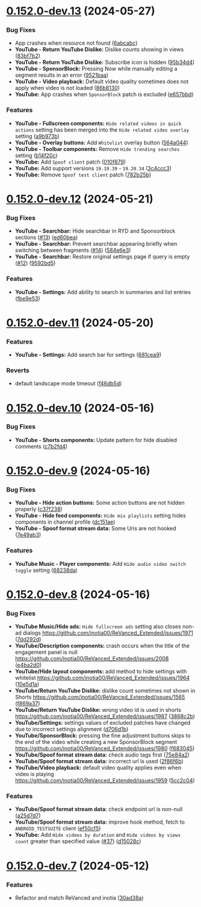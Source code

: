 # [0.152.0-dev.13](https://github.com/anddea/revanced-integrations/compare/v0.152.0-dev.12...v0.152.0-dev.13) (2024-05-27)


### Bug Fixes

* App crashes when resource not found ([6abcabc](https://github.com/anddea/revanced-integrations/commit/6abcabcd6142b264e93ff31c1740497410a08d8b))
* **YouTube - Return YouTube Dislike:** Dislike counts showing in views ([83bf7b2](https://github.com/anddea/revanced-integrations/commit/83bf7b25cfed359a520f2d81efb9a196072706c1))
* **YouTube - Return YouTube Dislike:** Subscribe icon is hidden ([95b34d4](https://github.com/anddea/revanced-integrations/commit/95b34d463c820fe35d83e6cff0c1ecb252bf9d83))
* **YouTube - SponsorBlock:** Pressing Now while manually editing a segment results in an error ([9521baa](https://github.com/anddea/revanced-integrations/commit/9521baa34d2a91d964687933cd7f3741504f90fc))
* **YouTube - Video playback:** Default video quality sometimes does not apply when video is not loaded ([86b8130](https://github.com/anddea/revanced-integrations/commit/86b8130447e9538e8f1cb72ea0409cddb0b38f5a))
* **YouTube:** App crashes when `SponsorBlock` patch is excluded ([e657bbd](https://github.com/anddea/revanced-integrations/commit/e657bbdf7338f123ffbb24704d7eca435c95dd8f))


### Features

* **YouTube - Fullscreen components:** `Hide related videos in quick actions` setting has been merged into the `Hide related video overlay` setting ([a9b973b](https://github.com/anddea/revanced-integrations/commit/a9b973bb59bcc3daacd8174aee2cd505e20af233))
* **YouTube - Overlay buttons:** Add `Whitelist` overlay button ([564a044](https://github.com/anddea/revanced-integrations/commit/564a0443b85807cab156c3fafea804c560c20498))
* **YouTube - Toolbar components:** Remove `Hide trending searches` setting ([b14f20c](https://github.com/anddea/revanced-integrations/commit/b14f20cd05b89500b22adba980a3329003c4afb3))
* **YouTube:** Add `Spoof client` patch ([010f879](https://github.com/anddea/revanced-integrations/commit/010f87917dec41caefff7d1123c527829e24f243))
* **YouTube:** Add support versions `19.19.39` - `19.20.34` ([3c4ccc3](https://github.com/anddea/revanced-integrations/commit/3c4ccc318163b3405a38f1e464158e40d017d8e7))
* **YouTube:** Remove `Spoof test client` patch ([782b25b](https://github.com/anddea/revanced-integrations/commit/782b25b1fbc4e1b08d3150d388cf18afd11d9d1b))

# [0.152.0-dev.12](https://github.com/anddea/revanced-integrations/compare/v0.152.0-dev.11...v0.152.0-dev.12) (2024-05-21)


### Bug Fixes

* **YouTube - Searchbar:** Hide searchbar in RYD and Sponsorblock sections ([#13](https://github.com/anddea/revanced-integrations/issues/13)) ([ed60bea](https://github.com/anddea/revanced-integrations/commit/ed60bead5cde292e7f264a2db9ab7a1b96c52d95))
* **YouTube - Searchbar:** Prevent searchbar appearing briefly when switching between fragments ([#14](https://github.com/anddea/revanced-integrations/issues/14)) ([584e6e3](https://github.com/anddea/revanced-integrations/commit/584e6e38f2344a511fb39b9a6c99d5dba21feca8))
* **YouTube - Searchbar:** Restore original settings page if query is empty ([#12](https://github.com/anddea/revanced-integrations/issues/12)) ([9592bd5](https://github.com/anddea/revanced-integrations/commit/9592bd5449ff5c92f407790f0802da11bb461900))


### Features

* **YouTube - Settings:** Add ability to search in summaries and list entries ([fbe9e53](https://github.com/anddea/revanced-integrations/commit/fbe9e53aff8aeb13c9307e14b0cbce6aaf465282))

# [0.152.0-dev.11](https://github.com/anddea/revanced-integrations/compare/v0.152.0-dev.10...v0.152.0-dev.11) (2024-05-20)


### Features

* **YouTube - Settings:** Add search bar for settings ([681cea9](https://github.com/anddea/revanced-integrations/commit/681cea9aa1d1fdf0c88c7a240d2bf92a053782e7))


### Reverts

* default landscape mode timeout ([f46db5d](https://github.com/anddea/revanced-integrations/commit/f46db5da6ac9ada68ed92b03e434a686b07d27a3))

# [0.152.0-dev.10](https://github.com/anddea/revanced-integrations/compare/v0.152.0-dev.9...v0.152.0-dev.10) (2024-05-16)


### Bug Fixes

* **YouTube - Shorts components:** Update pattern for hide disabled comments ([c7b2fd4](https://github.com/anddea/revanced-integrations/commit/c7b2fd43bbd04622f81e40811dca791695c3c896))

# [0.152.0-dev.9](https://github.com/anddea/revanced-integrations/compare/v0.152.0-dev.8...v0.152.0-dev.9) (2024-05-16)


### Bug Fixes

* **YouTube - Hide action buttons:** Some action buttons are not hidden properly ([c37f238](https://github.com/anddea/revanced-integrations/commit/c37f238d9b6baad5b202f192433d0dc773f14b9c))
* **YouTube - Hide feed components:** `Hide mix playlists` setting hides components in channel profile ([dc151ae](https://github.com/anddea/revanced-integrations/commit/dc151ae6d9d1c886f7a746f9f17a92b786e46d13))
* **YouTube - Spoof format stream data:** Some Uris are not hooked ([7e49ab3](https://github.com/anddea/revanced-integrations/commit/7e49ab3eef85cc0932ac66392422fff57b1fa82c))


### Features

* **YouTube Music - Player components:** Add `Hide audio video switch toggle` setting ([68238da](https://github.com/anddea/revanced-integrations/commit/68238dad79efacfe286a0e56413217e64d2e7fb1))

# [0.152.0-dev.8](https://github.com/anddea/revanced-integrations/compare/v0.152.0-dev.7...v0.152.0-dev.8) (2024-05-16)


### Bug Fixes

* **YouTube Music/Hide ads:** `Hide fullscreen ads` setting also closes non-ad dialogs https://github.com/inotia00/ReVanced_Extended/issues/1971 ([7dd292d](https://github.com/anddea/revanced-integrations/commit/7dd292d5a1e48965d07f720cc6bff15c3b926d1e))
* **YouTube/Description components:** crash occurs when the title of the engagement panel is null https://github.com/inotia00/ReVanced_Extended/issues/2008 ([e4ba2d0](https://github.com/anddea/revanced-integrations/commit/e4ba2d0e4e5526e0a8604ede55af9ee5242e65cd))
* **YouTube/Hide layout components:** add method to hide settings with whitelist https://github.com/inotia00/ReVanced_Extended/issues/1964 ([10e5d1a](https://github.com/anddea/revanced-integrations/commit/10e5d1a09972227d1bbae33fe7b03d8e19a9bee8))
* **YouTube/Return YouTube Dislike:** dislike count sometimes not shown in Shorts https://github.com/inotia00/ReVanced_Extended/issues/1565 ([f869a37](https://github.com/anddea/revanced-integrations/commit/f869a37b2d06ddf45bf1e9bb4507abfc2f818b38))
* **YouTube/Return YouTube Dislike:** wrong video id is used in shorts https://github.com/inotia00/ReVanced_Extended/issues/1987 ([3868c2b](https://github.com/anddea/revanced-integrations/commit/3868c2b9be5e4d80085ad135fe22bf4f38b6b60d))
* **YouTube/Settings:** settings values of excluded patches have changed due to incorrect settings alignment ([d706d1b](https://github.com/anddea/revanced-integrations/commit/d706d1bafd9b96cb240e82e0c56fd442980920db))
* **YouTube/SponsorBlock:** pressing the fine adjustment buttons skips to the end of the video while creating a new SponsorBlock segment https://github.com/inotia00/ReVanced_Extended/issues/1980 ([f683045](https://github.com/anddea/revanced-integrations/commit/f6830452921f8f38a8045a499ad15735c4858d85))
* **YouTube/Spoof format stream data:** check audio tags first ([75e84a2](https://github.com/anddea/revanced-integrations/commit/75e84a28cda70b24b9ee5227e2b4b862063c241a))
* **YouTube/Spoof format stream data:** incorrect url is used ([2f86f6b](https://github.com/anddea/revanced-integrations/commit/2f86f6b9413f8970ea0cec859f222428352796a7))
* **YouTube/Video playback:** default video quality applies even when video is playing https://github.com/inotia00/ReVanced_Extended/issues/1959 ([5cc2c04](https://github.com/anddea/revanced-integrations/commit/5cc2c042b7b47132641dc64da56e08b8c76e4851))


### Features

* **YouTube/Spoof format stream data:** check endpoint url is non-null ([a25d7d7](https://github.com/anddea/revanced-integrations/commit/a25d7d7dfebb3f0e4cccd253528334ba5f207641))
* **YouTube/Spoof format stream data:** improve hook method, fetch to `ANDROID_TESTSUITE` client ([ef50cf5](https://github.com/anddea/revanced-integrations/commit/ef50cf55416b7052fe27467950cc18921d5de218))
* **YouTube:** Add `Hide videos by duration` and `Hide videos by views count` greater than specified value ([#37](https://github.com/anddea/revanced-integrations/issues/37)) ([d15028c](https://github.com/anddea/revanced-integrations/commit/d15028cdabf11093f8628938f3ffc22fa7ef809e))

# [0.152.0-dev.7](https://github.com/anddea/revanced-integrations/compare/v0.152.0-dev.6...v0.152.0-dev.7) (2024-05-12)


### Features

* Refactor and match ReVanced and inotia ([30ad38a](https://github.com/anddea/revanced-integrations/commit/30ad38a6d6cac331ede9b515576208dc855853a2))
